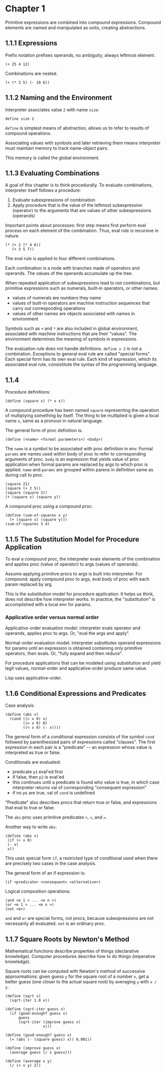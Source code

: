# Chapter 1

Primitive expressions are combined into compound expressions.
Compound elements are named and manipulated as units, creating abstractions.

## 1.1.1 Expressions

Prefix notation prefixes operands, no ambiguity, always leftmost element.

```
(+ 25 4 12)
```

Combinations are nested.

```
(+ (* 3 5) (- 10 6))
```

## 1.1.2 Naming and the Environment

Interpreter associates value `2` with name `size`:

```
define size 2
```

`define` is simplest means of abstraction,
allows us to refer to results of compound operations.

Associating values with symbols and later retrieving them
means interpreter must maintain memory to track name-object pairs.

This memory is called the global environment.

## 1.1.3 Evaluating Combinations

A goal of this chapter is to think procedurally.
To evaluate combinations, interpreter itself follows a procedure:

1. Evaluate subexpressions of combination
2. Apply procedure that is the value of the leftmost subexpression (operator)
   to the arguments that are values of other subexpressions (operands)

Important points about processes: first step means first perform eval process on
each element of the combination. Thus, eval rule is recursive in nature.

```
(* (+ 2 (* 4 6))
   (+ 3 5 7))
```

The eval rule is applied to four different combinations.

Each combination is a node with branches made of operators and operands.
The values of the operands accumulate up the tree.

When repeated application of subexpressions lead to not combinations,
but primitive expressions such as numerals, built-in operators, or other names:

* values of numerals are numbers they name
* values of built-in operators are machine instruction sequences that carry out
  corresponding operations
* values of other names are objects associated with names in environment

Symbols such as `+` and `*` are also included in global environment,
associated with machine instructions that are their "values".
The environment determines the meaning of symbols in expressions.

The evaluation rule does not handle definitions. `define x 3` is not a
combination. Exceptions to general eval rule are called "special forms".
Each special form has its own eval rule. Each kind of expression, which its
associated eval rule, consistitute the syntax of the programming language.

## 1.1.4

Procedure definitions:

```
(define (square x) (* x x))
```

A compound procedure has been named `square` representing the operation of
multiplying something by itself. The thing to be multiplied is given a local
name `x`, same as a pronoun in natural language.

The general form of proc definition is:

```
(define (<name> <formal parameters>) <body>)
```

The `name` is a symbol to be associated with proc definition in env.
Formal `params` are names used within body of proc to refer to corresponding
arguments of proc. `body` is an expression that yields value of proc application
when formal params are replaced by args to which proc is applied. `name` and
`params` are grouped within parens in definition same as during call to proc.

```
(square 21)
(square (+ 2 5))
(square (square 3))
(+ (square x) (square y))
```

A compound proc using a compound proc:

```
(define (sum-of-squares x y)
  (+ (square x) (square y)))
(sum-of-squares 3 4)
```

## 1.1.5 The Substitution Model for Procedure Application

To eval a compound proc, the interpreter evals elements of the combination and
applies proc (value of operator) to args (values of operands).

Assume applying primitive procs to args is built into interpreter. For compound:
apply compound proc to args, eval body of proc with each param replaced by arg.

This is the substitution model for procedure application. It helps us think,
does not describe how interpreter works. In practice, the "substitution" is
accomplished with a local env for params.

### Applicative order versus normal order

Applicative-order evaluation model:
interpreter evals operator and operands, applies proc to args.
Or, "eval the args and apply".

Normal-order evaluation model:
interpreter substitutes operand expressions for params until
an expression is obtained containing only primitive operators, then evals.
Or, "fully expand and then reduce".

For procedure applications that can be modeled using substitution and yield
legit values, normal-order and applicative-order produce same value.

Lisp uses applicative-order.

## 1.1.6 Conditional Expressions and Predicates

Case analysis:

```
(define (abs x)
  (cond ((> x 0) x)
        ((= x 0) 0)
        ((< x 0) (- x))))
```

The general form of a conditional expression consists of the symbol `cond`
followed by parenthesized pairs of expressions called "clauses". The first
expression in each pair is a "predicate" -- an expression whose value is
interpreted as true or false.

Conditionals are evaluated:

* predicate `p1` eval'ed first
* if false, then `p2` is eval'ed
* this continues until a predicate is found who value is true,
  in which case interpreter returns val of corresponding "consequent expression"
* if no `p`s are true, val of `cond` is undefined

"Predicate" also describes procs that return true or false,
and expressions that eval to true or false.

The `abs` proc uses primitive predicates `>`, `<`, and `=`.

Another way to write `abs`:

```
(define (abs x)
 (if (< x 0)
 (- x)
 x))
```

This uses special form `if`, a restricted type of conditional used when there
are precisely two cases in the case analysis.

The general form of an if expression is:

```
(if <predicate> <consequent> <alternative>)
```

Logical composition operations:

```
(and <e 1 > ... <e n >)
(or <e 1 > ... <e n >)
(not <e>)
```

`and` and `or` are special forms, not procs, because subexpressions are not
necessarily all evaluated. `not` is an ordinary proc.

## 1.1.7 Square Roots by Newton's Method

Mathematical functions describe properties of things (declarative knowledge).
Computer procedures describe how to do things (imperative knowledge).

Square roots can be computed with Newton's method of successive approximations:
given guess `y` for the square root of a number `x`,
get a better guess (one closer to the actual square root)
by averaging `y` with `x / y`.

```
(define (sqrt x)
  (sqrt-iter 1.0 x))

(define (sqrt-iter guess x)
  (if (good-enough? guess x)
      guess
      (sqrt-iter (improve guess x)
                 x)))

(define (good-enough? guess x)
  (< (abs (- (square guess) x)) 0.001))

(define (improve guess x)
  (average guess (/ x guess)))

(define (average x y)
  (/ (+ x y) 2))
```
